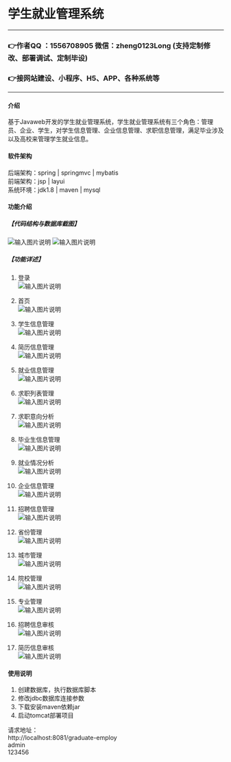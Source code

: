 # 学生就业管理系统

 
---
### 👉作者QQ ：1556708905 微信：zheng0123Long (支持定制修改、部署调试、定制毕设)

### 👉接网站建设、小程序、H5、APP、各种系统等

---

#### 介绍
基于Javaweb开发的学生就业管理系统，学生就业管理系统有三个角色：管理员、企业、学生，对学生信息管理、企业信息管理、求职信息管理，满足毕业涉及以及高校来管理学生就业信息。  

#### 软件架构
后端架构：spring | springmvc | mybatis  
前端架构：jsp | layui  
系统环境：jdk1.8 | maven | mysql  

#### 功能介绍
##### 【代码结构与数据库截图】
![输入图片说明](images/image1.jpg) 
![输入图片说明](images/image2.jpg)

##### 【功能详述】 
 1. 登录  
![输入图片说明](images/image3.png)

 2. 首页  
![输入图片说明](images/image4.png)

 3. 学生信息管理  
![输入图片说明](images/image5.png)

 4. 简历信息管理  
![输入图片说明](images/image6.png)

 5. 就业信息管理  
![输入图片说明](images/image7.png)

 6. 求职列表管理  
![输入图片说明](images/image8.png)

 7. 求职意向分析  
![输入图片说明](images/image9.png)

 8. 毕业生信息管理  
![输入图片说明](images/image10.png)

 9. 就业情况分析  
![输入图片说明](images/image11.png)

 10. 企业信息管理  
![输入图片说明](images/image12.png)

 11. 招聘信息管理  
![输入图片说明](images/image13.png)

 12. 省份管理  
![输入图片说明](images/image14.png)

 13. 城市管理  
![输入图片说明](images/image15.png)

 14. 院校管理  
![输入图片说明](images/image16.png)

 15. 专业管理  
![输入图片说明](images/image17.png)

 16. 招聘信息审核  
![输入图片说明](images/image18.png)

 17. 简历信息审核  
![输入图片说明](images/image19.png)


#### 使用说明
1. 创建数据库，执行数据库脚本  
2. 修改jdbc数据库连接参数  
3. 下载安装maven依赖jar  
4. 启动tomcat部署项目  

请求地址：  
    http://localhost:8081/graduate-employ  
    admin    
    123456  